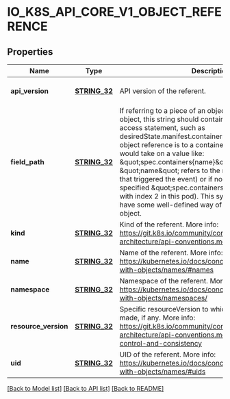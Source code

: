 # IO_K8S_API_CORE_V1_OBJECT_REFERENCE

## Properties
Name | Type | Description | Notes
------------ | ------------- | ------------- | -------------
**api_version** | [**STRING_32**](STRING_32.md) | API version of the referent. | [optional] [default to null]
**field_path** | [**STRING_32**](STRING_32.md) | If referring to a piece of an object instead of an entire object, this string should contain a valid JSON/Go field access statement, such as desiredState.manifest.containers[2]. For example, if the object reference is to a container within a pod, this would take on a value like: \&quot;spec.containers{name}\&quot; (where \&quot;name\&quot; refers to the name of the container that triggered the event) or if no container name is specified \&quot;spec.containers[2]\&quot; (container with index 2 in this pod). This syntax is chosen only to have some well-defined way of referencing a part of an object. | [optional] [default to null]
**kind** | [**STRING_32**](STRING_32.md) | Kind of the referent. More info: https://git.k8s.io/community/contributors/devel/sig-architecture/api-conventions.md#types-kinds | [optional] [default to null]
**name** | [**STRING_32**](STRING_32.md) | Name of the referent. More info: https://kubernetes.io/docs/concepts/overview/working-with-objects/names/#names | [optional] [default to null]
**namespace** | [**STRING_32**](STRING_32.md) | Namespace of the referent. More info: https://kubernetes.io/docs/concepts/overview/working-with-objects/namespaces/ | [optional] [default to null]
**resource_version** | [**STRING_32**](STRING_32.md) | Specific resourceVersion to which this reference is made, if any. More info: https://git.k8s.io/community/contributors/devel/sig-architecture/api-conventions.md#concurrency-control-and-consistency | [optional] [default to null]
**uid** | [**STRING_32**](STRING_32.md) | UID of the referent. More info: https://kubernetes.io/docs/concepts/overview/working-with-objects/names/#uids | [optional] [default to null]

[[Back to Model list]](../README.md#documentation-for-models) [[Back to API list]](../README.md#documentation-for-api-endpoints) [[Back to README]](../README.md)



